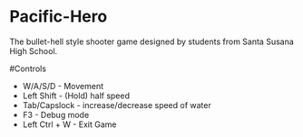 Pacific-Hero
============

The bullet-hell style shooter game designed by students from Santa Susana High School.

#Controls
 - W/A/S/D - Movement
 - Left Shift - (Hold) half speed
 - Tab/Capslock - increase/decrease speed of water
 - F3 - Debug mode
 - Left Ctrl + W - Exit Game
